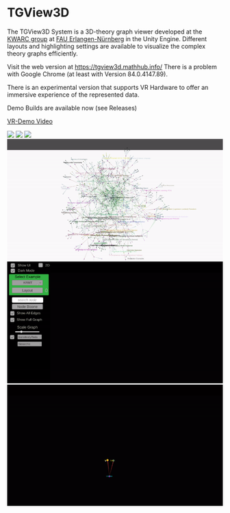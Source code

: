 # TGView3D

The TGView3D System is a 3D-theory graph viewer developed at the [KWARC group](http://kwarc.info) at [FAU Erlangen-Nürnberg](http://www.fau.de) in the Unity Engine.
Different layouts and highlighting settings are available to visualize the complex theory graphs efficiently.

Visit the web version at https://tgview3d.mathhub.info/ 
There is a problem with Google Chrome (at least with Version 84.0.4147.89).

There is an experimental version that supports VR Hardware to offer an immersive experience of the represented data.

Demo Builds are available now (see Releases)

[VR-Demo Video](https://www.youtube.com/watch?v=Mx7HSWD5dwg)

![](TGView3D/Gallery/zoom.gif)
![](TGView3D/Gallery/ki.gif)
![](TGView3D/Gallery/words.gif)
![](TGView3D/Gallery/bw.gif)
![](TGView3D/Gallery/select.gif)
![](TGView3D/Gallery/tree.gif)

